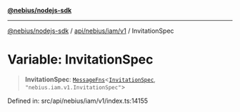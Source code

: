 [**@nebius/nodejs-sdk**](../../../../../README.md)

---

[@nebius/nodejs-sdk](../../../../../README.md) / [api/nebius/iam/v1](../README.md) / InvitationSpec

# Variable: InvitationSpec

> **InvitationSpec**: [`MessageFns`](../../../../../runtime/protos/core/interfaces/MessageFns.md)\<[`InvitationSpec`](../interfaces/InvitationSpec.md), `"nebius.iam.v1.InvitationSpec"`\>

Defined in: src/api/nebius/iam/v1/index.ts:14155
